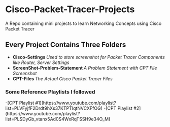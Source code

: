 # Cisco-Packet-Tracer-Projects
A Repo containing mini projects to learn Networking Concepts using Cisco Packet Tracer


<h2> Every Project Contains Three Folders </h2>

- <b> Cisco-Settings </b> <i> Used to store screenshot for Packet Tracer Components like Router, Server Settings </i>
- <b> ScreenShot-Problem-Statement </b> <i> A Problem Statement with CPT File Screenshot </i>
- <b> CPT-Files </b> <i> The Actual Cisco Packet Tracer Files </i>

<h3> Some Reference Playlists I followed </h3>
-[CPT Playlist #1](https://www.youtube.com/playlist?list=PLVFyjfF2Drdt9hXs37KTPTIqtNVCXFfOG) 
-[CPT Playlist #2](https://www.youtube.com/playlist?list=PLSDyGb_vtanx5Ad0S4WxRqTSSH9e34O_M)
